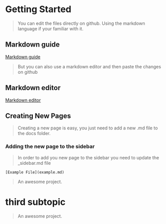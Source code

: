 # Getting Started

> You can edit the files directly on github. Using the markdown language if your familiar with it. 

## Markdown guide
[Markdown guide](https://about.gitlab.com/handbook/markdown-guide/)

> But you can also use a markdown editor and then paste the changes on github

## Markdown editor
[Markdown editor](https://stackedit.io/app#)

## Creating New Pages
> Creating a new page is easy, you just need to add a new .md file to the docs folder.

### Adding the new page to the sidebar
> In order to add you new page to the sidebar you need to update the _sidebar.md file

	[Example File](example.md)

> An awesome project.

# third subtopic

> An awesome project.
